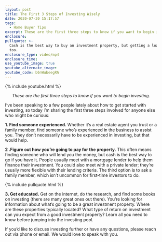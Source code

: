 ```yaml
---
layout: post
title: The First 3 Steps of Investing Wisely
date: 2020-07-30 15:17:57
tags:
  - Home Buyer Tips
excerpt: These are the first three steps to know if you want to begin investing.
enclosure:
pullquote: >-
  Cash is the best way to buy an investment property, but getting a loan works
  too.
enclosure_type: video/mp4
enclosure_time:
use_youtube_image: true
youtube_alternate_image:
youtube_code: b6nWubeegRA
---
```


{% include youtube.html %}

<p style="text-align: center;"><em>These are the first three steps to know if you want to begin investing.</em></p>

I’ve been speaking to a few people lately about how to get started with investing, so today I’m sharing the first three steps involved for anyone else who might be curious:&nbsp;

**1\. Find someone experienced.** Whether it’s a real estate agent you trust or a family member, find someone who’s experienced in the business to assist you. They don’t necessarily have to be experienced in investing, but that would help.&nbsp;

**2 .Figure out how you’re going to pay for the property.** This often means finding someone who will lend you the money, but cash is the best way to go if you have it. People usually meet with a mortgage lender to help them finance their investment. You could also meet with a private lender; they’re usually more flexible with their lending criteria. The third option is to ask a family member, which isn’t uncommon for first-time investors to do.

{% include pullquote.html %}

**3\. Get educated.** Get on the internet, do the research, and find some books on investing (there are many great ones out there). You’re looking for information about what’s going to be a great investment property. Where are these properties typically located? What type of return on investment can you expect from a good investment property? Learn all you need to know before jumping into the investing pool.&nbsp;

If you’d like to discuss investing further or have any questions, please reach out via phone or email. We would love to speak with you.